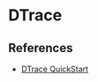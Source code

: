 DTrace
======

References
----------

 - [DTrace QuickStart][tablespace]

[tablespace]:	http://www.tablespace.net/quicksheet/dtrace-quickstart.html
